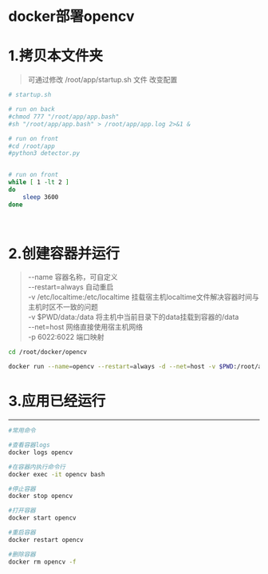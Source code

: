 # docker部署opencv
 

# 1.拷贝本文件夹
>可通过修改 /root/app/startup.sh 文件 改变配置

``` bash
# startup.sh

# run on back
#chmod 777 "/root/app/app.bash"
#sh "/root/app/app.bash" > /root/app/app.log 2>&1 &

# run on front 
#cd /root/app 
#python3 detector.py


# run on front
while [ 1 -lt 2 ]
do
	sleep 3600
done

 
```




# 2.创建容器并运行
> --name 容器名称，可自定义  
> --restart=always 自动重启  
> -v /etc/localtime:/etc/localtime 挂载宿主机localtime文件解决容器时间与主机时区不一致的问题  
> -v $PWD/data:/data 将主机中当前目录下的data挂载到容器的/data  
> --net=host 网络直接使用宿主机网络  
> -p 6022:6022 端口映射  

``` bash
cd /root/docker/opencv

docker run --name=opencv --restart=always -d --net=host -v $PWD:/root/app serset/opencv

```

# 3.应用已经运行


-----------------------------


``` bash
#常用命令

#查看容器logs
docker logs opencv

#在容器内执行命令行
docker exec -it opencv bash

#停止容器
docker stop opencv

#打开容器
docker start opencv

#重启容器
docker restart opencv

#删除容器
docker rm opencv -f

```
